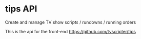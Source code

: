 # tips API
Create and manage TV show scripts / rundowns / running orders

This is the api for the front-end https://github.com/tvscripter/tips

